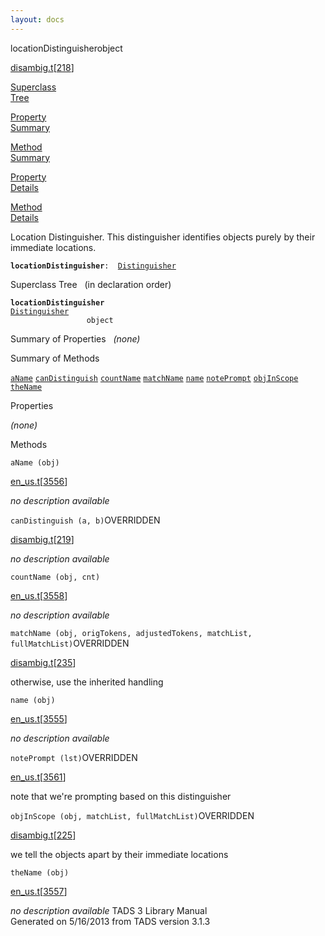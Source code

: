 ```yaml
---
layout: docs
---
```

<span class="title">locationDistinguisher</span><span class="type">object</span>

[disambig.t](../file/disambig.t.html)\[[218](../source/disambig.t.html#218)\]

[Superclass  
Tree](#_SuperClassTree_)

[Property  
Summary](#_PropSummary_)

[Method  
Summary](#_MethodSummary_)

[Property  
Details](#_Properties_)

[Method  
Details](#_Methods_)



Location Distinguisher. This distinguisher identifies objects purely by
their immediate locations.

**`locationDistinguisher`**` :   `[`Distinguisher`](../object/Distinguisher.html)



<span id="_SuperClassTree_"></span>



<span class="hdln">Superclass Tree</span>   (in declaration order)



**`locationDistinguisher`**  
[`Distinguisher`](../object/Distinguisher.html)  
`                 object`  
<span id="_PropSummary_"></span>



<span class="hdln">Summary of Properties</span>  
*(none)* <span id="_MethodSummary_"></span>



<span class="hdln">Summary of Methods</span>  



[`aName`](#aName) [`canDistinguish`](#canDistinguish) [`countName`](#countName) [`matchName`](#matchName) [`name`](#name) [`notePrompt`](#notePrompt) [`objInScope`](#objInScope) [`theName`](#theName)



<span id="_Properties_"></span>



<span class="hdln">Properties</span>  



*(none)* <span id="_Methods_"></span>



<span class="hdln">Methods</span>  



<span id="aName"></span>

`aName (obj)`

[en_us.t](../file/en_us.t.html)\[[3556](../source/en_us.t.html#3556)\]



*no description available*



<span id="canDistinguish"></span>

`canDistinguish (a, b)`<span class="rem">OVERRIDDEN</span>

[disambig.t](../file/disambig.t.html)\[[219](../source/disambig.t.html#219)\]



*no description available*



<span id="countName"></span>

`countName (obj, cnt)`

[en_us.t](../file/en_us.t.html)\[[3558](../source/en_us.t.html#3558)\]



*no description available*



<span id="matchName"></span>

`matchName (obj, origTokens, adjustedTokens, matchList, fullMatchList)`<span class="rem">OVERRIDDEN</span>

[disambig.t](../file/disambig.t.html)\[[235](../source/disambig.t.html#235)\]



otherwise, use the inherited handling



<span id="name"></span>

`name (obj)`

[en_us.t](../file/en_us.t.html)\[[3555](../source/en_us.t.html#3555)\]



*no description available*



<span id="notePrompt"></span>

`notePrompt (lst)`<span class="rem">OVERRIDDEN</span>

[en_us.t](../file/en_us.t.html)\[[3561](../source/en_us.t.html#3561)\]



note that we're prompting based on this distinguisher



<span id="objInScope"></span>

`objInScope (obj, matchList, fullMatchList)`<span class="rem">OVERRIDDEN</span>

[disambig.t](../file/disambig.t.html)\[[225](../source/disambig.t.html#225)\]



we tell the objects apart by their immediate locations



<span id="theName"></span>

`theName (obj)`

[en_us.t](../file/en_us.t.html)\[[3557](../source/en_us.t.html#3557)\]



*no description available*
TADS 3 Library Manual  
Generated on 5/16/2013 from TADS version 3.1.3


